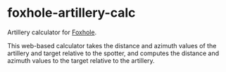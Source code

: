 # foxhole-artillery-calc
Artillery calculator for [Foxhole](http://www.foxholegame.com/).

This web-based calculator takes the distance and azimuth values of the artillery and target relative to the spotter, and computes the distance and azimuth values to the target relative to the artillery.
